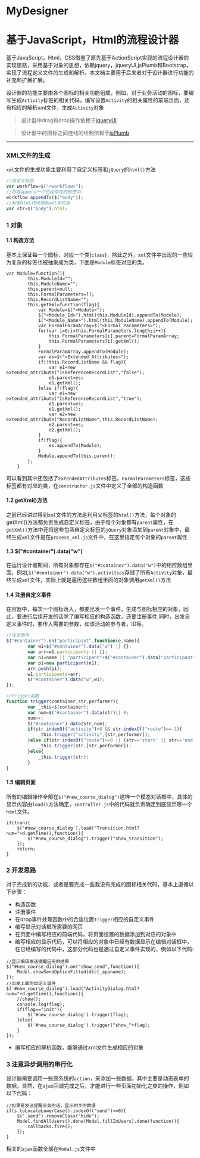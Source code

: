 MyDesigner
==========
# 基于JavaScript，Html的流程设计器


基于JavaScript，Html，CSS借鉴了原先基于ActionScript实现的流程设计器的实现思路，采用基于对象的思想，依赖jquery，jqueryUI,jsPlumb和Bootstrap，实现了流程定义文件的生成和解析。本文档主要用于后来者对于设计器进行功能的补充和扩展扩展。

设计器的功能主要由各个图标的相关功能组成，例如，对于业务活动的图标，要编写生成`Activity`标签的相关代码，编写设置`Activity`的相关属性的前端页面，还有相应的解析xml文件，生成`Activity`对象

> 设计器中drag和drop操作依赖于[jqueryUI](http://jqueryui.com/)

> 设计器中的图标之间连线的绘制依赖于[jsPlumb](http://jsplumbtoolkit.com/demo/home/dom.html)

-------------------
### XML文件的生成
`xml`文件的生成功能主要利用了自定义标签和`jQuery`的`html()`方法
``` javascript
//自定义标签
var workflow=$("<workflow>");
//将其append一个已经存在的标签中;
workflow.appendTo($("body"));
//利用html代码得到xml字符串
var str=$("body").html;
```
### 1 对象

#### 1.1 构造方法

基本上保证每一个图标，对应一个类(`class`)，除此之外，`xml`文件中出现的一些较为复杂的标签也被抽象成为类，下面是`Module`标签对应的类。
```
var Module=function(){
		this.ModuleId="";
		this.ModuleName="";
		this.parent=null;
		this.FormalParameters=[];
		this.RecordListName="";
		this.getXml=function(flag){
			var Module=$("<Module>");
			$("<Module_Id>").html(this.ModuleId).appendTo(Module);
			$("<Module_Name>").html(this.ModuleName).appendTo(Module);
			var FormalParamArray=$("<Formal_Parameters>");
			for(var i=0;i<this.FormalParameters.length;i++){
				this.FormalParameters[i].parent=FormalParamArray;
				this.FormalParameters[i].getXml();
			}
			FormalParamArray.appendTo(Module);
			var es=$("<Extended_Attributes>");
			if(!this.RecordListName && flag){				
				var e1=new extended_attribute("IsReferenceRecordList","false");
				e1.parent=es;
				e1.getXml();
			}else if(flag){
				var e1=new extended_attribute("IsReferenceRecordList","true");
				e1.parent=es;
				e1.getXml();
				var e2=new extended_attribute("RecordListName",this.RecordListName);
				e2.parent=es;
				e2.getXml();
			}
			if(flag){
				es.appendTo(Module);
			}			
			Module.appendTo(this.parent);
		};
	}
```
可以看到其中还包括了`ExtendedAttributes`标签，`FormalParameters`标签，这些标签都有对应的类，在`constructor.js`文件中定义了全部的构造函数
#### 1.2 getXml()方法
之前已经讲过得到`xml`文件的方法是利用父标签的`html()`方法，每个对象的getXml()方法都负责生成自定义标签，由于每个对象都有`parent`属性，在`getXml()`方法中还将这些包涵自定义标签的`jQuery`对象添加到`parent`对象中，最终生成`xml`文件是在`process_xml.js`文件中，在这里指定每个对象的`parent`属性
#### 1.3 $("#container").data("w")
在运行设计器期间，所有对象都存在`$("#container").data("w")`中的相应数组里面，例如,`$("#container").data("w").activities`存储了所有`Activity`对象，最终生成`xml`文件，实际上就是遍历这些数组里面的对象调用`getXml()`方法
#### 1.4 注册自定义事件
在容器中，每次一个图标落入，都要出发一个事件，生成与图标相应的对象，因此，要进行后续开发的话除了编写相应的构造函数，还要注册事件,同时，出发自定义事件时，要传入需要的参数，如该活动的参与者，ID等。
``` javascript
//注册事件
$("#container").on("participant",function(e,name){
		var w1=$("#container").data("w") || {};
		var arr=w1.participants || [];
		var n1=name || "participant"+$("#container").data("participant");
		var p1=new participant(n1);
		arr.push(p1);
		w1.participants=arr;
		$("#container").data("w",w1);
});
```
``` javascript
//trigger函数
function trigger(container,str,performer){
    	var _this=$(container);
    	var num=$("#container").data(str)|| 0;
    	num++;
    	$("#container").data(str,num);
    	if(str.indexOf("activity")>0 && str.indexOf("route")==-1){
    		_this.trigger("activity",[str,performer]);
    	}else if(str.indexOf("route")>=0 || (str=='start' || str=='end')){
    		_this.trigger(str,[str,performer]);
    	}else{
    		_this.trigger(str);
    	}
}
```
#### 1.5 编辑页面
所有的编辑操作全部在`$("#new_course_dialog")`这样一个模态对话框中，具体的显示内容由`load()`方法确定，`controller.js`中的代码就负责确定到底显示哪一个`html`文件。
```
if(tran){
	$('#new_course_dialog').load("Transition.html?num="+d.getTime(),function(){
	    $("#new_course_dialog").trigger("show_transition");
	});
	return;
}
```

### 2 开发思路
对于完成新的功能，或者是要完成一些我没有完成的图标相关代码，基本上遵循以下步骤：
- 构造函数
- 注册事件
- 在drop事件处理函数中的合适位置`trigger`相应的自定义事件
- 编写显示对话框所需要的网页
- 在页面中编写相应的前端代码，将页面设置的数据添加到对应的对象中
- 编写相应的显示代码，可以将相应的对象中已经有数据显示在编辑对话框中，在已经编写的代码中，这部分代码也是通过自定义事件实现的，例如以下代码:

```
//显示编辑发送提醒应用的结果
$("#new_course_dialog").on("show_send",function(){
	Model.showSendOptionFilled(dict_appname);
});
//出发上面的自定义事件
$('#new_course_dialog').load("ActivityDialog.html?num="+d.getTime(),function(){
	//show();
	console.log(flag);
	if(flag=="init"){					
		$('#new_course_dialog').trigger(flag);
	}else{
		$('#new_course_dialog').trigger("show_"+flag);
	}
});

```
- 编写相应的解析函数，能够通过xml文件生成相应的对象


### 3 注意异步调用的串行化
设计器需要调用一些原系统的`action`，来添加一些数据，其中主要是动态表单的数据，显然，在`ajax`回调完成之后，才能进行一些页面初始化之类的操作，例如以下代码：

```
//如果是发送提醒业务的话，显示相关的数据
if(s.toLocaleLowerCase().indexOf("send")>=0){
	$(".send").removeClass("hide");
	Model.findAllUsers().done(Model.fillInUsers).done(function(){
		callbacks.fire();
	});
}
```
相关的`ajax`函数全部在`Modal.js`文件中
